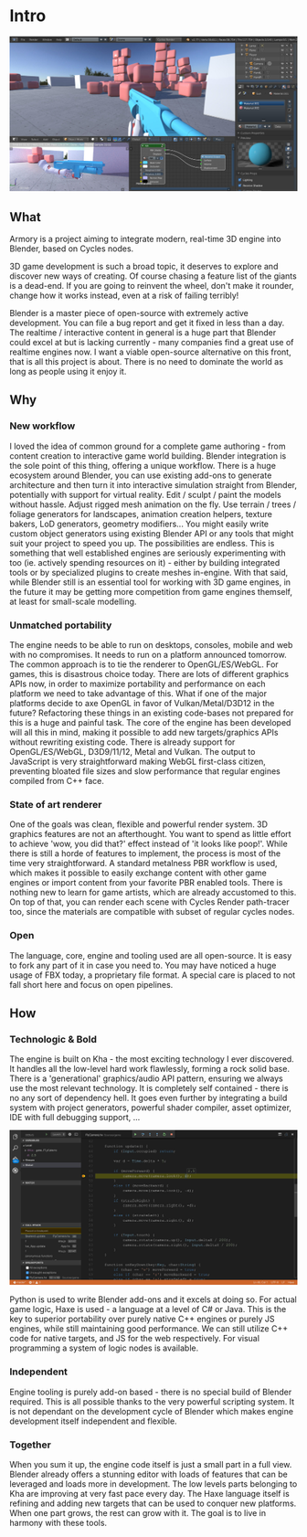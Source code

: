 # Intro
![](img/intro.jpg)

## What
Armory is a project aiming to integrate modern, real-time 3D engine into Blender, based on Cycles nodes.

3D game development is such a broad topic, it deserves to explore and discover new ways of creating. Of course chasing a feature list of the giants is a dead-end. If you are going to reinvent the wheel, don't make it rounder, change how it works instead, even at a risk of failing terribly!

Blender is a master piece of open-source with extremely active development. You can file a bug report and get it fixed in less than a day. The realtime / interactive content in general is a huge part that Blender could excel at but is lacking currently - many companies find a great use of realtime engines now. I want a viable open-source alternative on this front, that is all this project is about. There is no need to dominate the world as long as people using it enjoy it.

## Why

### New workflow

I loved the idea of common ground for a complete game authoring - from content creation to interactive game world building. Blender integration is the sole point of this thing, offering a unique workflow. There is a huge ecosystem around Blender, you can use existing add-ons to generate architecture and then turn it into interactive simulation straight from Blender, potentially with support for virtual reality. Edit / sculpt / paint the models without hassle. Adjust rigged mesh animation on the fly. Use terrain / trees / foliage generators for landscapes, animation creation helpers, texture bakers, LoD generators, geometry modifiers... You might easily write custom object generators using existing Blender API or any tools that might suit your project to speed you up. The possibilities are endless.
This is something that well established engines are seriously experimenting with too (ie. actively spending resources on it) - either by building integrated tools or by specialized plugins to create meshes in-engine. With that said, while Blender still is an essential tool for working with 3D game engines, in the future it may be getting more competition from game engines themself, at least for small-scale modelling.

### Unmatched portability

The engine needs to be able to run on desktops, consoles, mobile and web with no compromises. It needs to run on a platform announced tomorrow. The common approach is to tie the renderer to OpenGL/ES/WebGL. For games, this is disastrous choice today. There are lots of different graphics APIs now, in order to maximize portability and performance on each platform we need to take advantage of this. What if one of the major platforms decide to axe OpenGL in favor of Vulkan/Metal/D3D12 in the future? Refactoring these things in an existing code-bases not prepared for this is a huge and painful task.
The core of the engine has been developed will all this in mind, making it possible to add new targets/graphics APIs without rewriting existing code. There is already support for OpenGL/ES/WebGL, D3D9/11/12, Metal and Vulkan. The output to JavaScript is very straightforward making WebGL first-class citizen, preventing bloated file sizes and slow performance that regular engines compiled from C++ face.

### State of art renderer

One of the goals was clean, flexible and powerful render system. 3D graphics features are not an afterthought. You want to spend as little effort to achieve 'wow, you did that?' effect instead of 'it looks like poop!'. While there is still a horde of features to implement, the process is most of the time very straightforward.
A standard metalness PBR workflow is used, which makes it possible to easily exchange content with other game engines or import content from your favorite PBR enabled tools. There is nothing new to learn for game artists, which are already accustomed to this.
On top of that, you can render each scene with Cycles Render path-tracer too, since the materials are compatible with subset of regular cycles nodes.

### Open

The language, core, engine and tooling used are all open-source. It is easy to fork any part of it in case you need to. You may have noticed a huge usage of FBX today, a proprietary file format. A special care is placed to not fall short here and focus on open pipelines.

## How

### Technologic & Bold

The engine is built on Kha - the most exciting technology I ever discovered. It handles all the low-level hard work flawlessly, forming a rock solid base. There is a 'generational' graphics/audio API pattern, ensuring we always use the most relevant technology. It is completely self contained - there is no any sort of dependency hell. It goes even further by integrating a build system with project generators, powerful shader compiler, asset optimizer, IDE with full debugging support, ...

![](img/intro_ide.jpg)

Python is used to write Blender add-ons and it excels at doing so. For actual game logic, Haxe is used - a language at a level of C# or Java. This is the key to superior portability over purely native C++ engines or purely JS engines, while still maintaining good performance. We can still utilize C++ code for native targets, and JS for the web respectively. For visual programming a system of logic nodes is available.

### Independent

Engine tooling is purely add-on based - there is no special build of Blender required. This is all possible thanks to the very powerful scripting system. It is not dependant on the development cycle of Blender which makes engine development itself independent and flexible.

### Together

When you sum it up, the engine code itself is just a small part in a full view. Blender already offers a stunning editor with loads of features that can be leveraged and loads more in development. The low levels parts belonging to Kha are improving at very fast pace every day. The Haxe language itself is refining and adding new targets that can be used to conquer new platforms. When one part grows, the rest can grow with it. The goal is to live in harmony with these tools.
